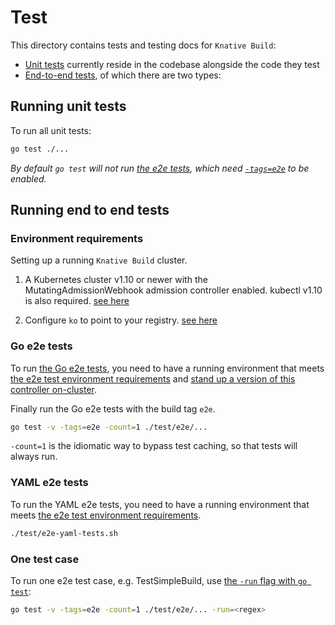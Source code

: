 # Test

This directory contains tests and testing docs for `Knative Build`:

* [Unit tests](#running-unit-tests) currently reside in the codebase alongside the code they test
* [End-to-end tests](#running-end-to-end-tests), of which there are two types:
## Running unit tests

To run all unit tests:

```bash
go test ./...
```

_By default `go test` will not run [the e2e tests](#running-end-to-end-tests), which need [`-tags=e2e`](#running-end-to-end-tests) to be enabled._


## Running end to end tests

### Environment requirements

Setting up a running `Knative Build` cluster.

1. A Kubernetes cluster v1.10 or newer with the MutatingAdmissionWebhook admission controller enabled. kubectl v1.10 is also required. [see here](https://github.com/knative/docs/blob/master/install/Knative-with-any-k8s.md#before-you-begin)

1. Configure `ko` to point to your registry. [see here](https://github.com/knative/build/blob/master/DEVELOPMENT.md#one-time-setup)

### Go e2e tests

To run [the Go e2e tests](./e2e), you need to have a running environment that meets
[the e2e test environment requirements](#environment-requirements) and [stand up a version of this controller on-cluster](https://github.com/knative/build/blob/master/DEVELOPMENT.md#standing-it-up).

Finally run the Go e2e tests with the build tag `e2e`.

```bash
go test -v -tags=e2e -count=1 ./test/e2e/...
```

`-count=1` is the idiomatic way to bypass test caching, so that tests will always run.

### YAML e2e tests

To run the YAML e2e tests, you need to have a running environment that meets
[the e2e test environment requirements](#environment-requirements).

```bash
./test/e2e-yaml-tests.sh
```

### One test case

To run one e2e test case, e.g. TestSimpleBuild, use [the `-run` flag with `go test`](https://golang.org/cmd/go/#hdr-Testing_flags):

```bash
go test -v -tags=e2e -count=1 ./test/e2e/... -run=<regex>
```
